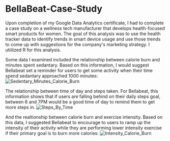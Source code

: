 # BellaBeat-Case-Study

Upon completion of my Google Data Analytics certificate, I had to complete a case study on a wellness tech manufacturer that develops health-focused smart products for women. The goal of this analysis was to use the health tracker data to identify trends in smart device usage and use those trends to come up with suggestions for the company's marketing strategy. I utiilized R for this analysis. 

Some data I examined included the relationship between calorie burn and minutes spent sedantary. Based on this information, I would suggest Bellabeat set a reminder for users to get some activity when their time spend sedantary approached 1000 minutes:
![Sedentary_Minutes_Calorie_Burn](https://github.com/AndCWen/BellaBeat-Case-Study/assets/132102517/8d5e3995-e9e9-48b1-a7c8-63f04d40e808)



The relationship between time of day and steps taken. For Bellabeat, this information shows that if users are falling behind on their daily steps goal, between 6 and 7PM would be a good time of day to remind them to get more steps in.
![Steps_By_Time](https://github.com/AndCWen/BellaBeat-Case-Study/assets/132102517/3fbe6359-a71b-4f04-b7ca-6be4f39fc60c)



And the realtionship between calorie burn and exercise intensity. Based on this data, I suggested Bellabeat to encourage to users to ramp up the intensity of their activity while they are performing lower intensity exercise if their primary goal is to burn more calories:
![Intensity_Calorie_Burn](https://github.com/AndCWen/BellaBeat-Case-Study/assets/132102517/da677974-818b-4052-8bab-3b8b2990d51b)

